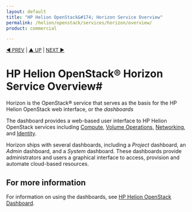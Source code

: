 ```yaml
---
layout: default
title: "HP Helion OpenStack&#174; Horizon Service Overview"
permalink: /helion/openstack/services/horizon/overview/
product: commercial

---
```

<!--PUBLISHED-->

<script>

function PageRefresh {
onLoad="window.refresh"
}

PageRefresh();

</script>


<p style="font-size: small;"> <a href="/helion/openstack/services/volume/overview/">&#9664; PREV</a> | <a href="/helion/openstack/services/overview/">&#9650; UP</a> | <a href="/helion/openstack/services/dns/overview/"> NEXT &#9654</a> </p>

# HP Helion OpenStack&#174; Horizon Service Overview#

Horizon is the OpenStack&#174; service that serves as the basis for the HP Helion OpenStack web interface, or the *dashboards*

The dashboard provides a web-based user interface to HP Helion OpenStack services including [Compute](/helion/openstack/services/compute/overview), [Volume Operations](/helion/openstack/services/volume/overview/), [Networking](/helion/openstack/services/networking/overview), and [Identity](/helion/openstack/services/identity/overview). 

Horizon ships with several dashboards, including a *Project* dashboard, an *Admin* dashboard, and a *System* dashboard. These dashboards provide administrators and users a graphical interface to access, provision and automate cloud-based resources.

## For more information ##

For information on using the dashboards, see [HP Helion OpenStack Dashboard](/helion/openstack/dashboard/how-works/).
